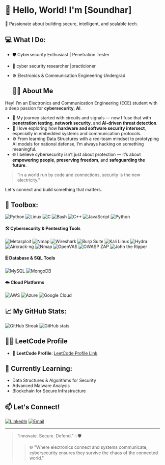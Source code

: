 # 👋 Hello, World! I'm [Soundhar]

🚀 Passionate about building secure, intelligent, and scalable tech.

## 💻 What I Do:
- 🛡️ Cybersecurity Enthusiast | Penetration Tester
- 🧠 cyber security researcher |practicioner 
- ⚙️ Electronics & Communication Engineering Undergrad

  ## 👨‍💻 About Me

Hey! I’m an Electronics and Communication Engineering (ECE) student with a deep passion for **cybersecurity**, **AI**.

- 🧠 My journey started with circuits and signals — now I fuse that with **penetration testing**, **network security**, and **AI-driven threat detection**.
- 🔐 I love exploring how **hardware and software security intersect**, especially in embedded systems and communication protocols.
- ⚙️ From learning Data Structures with a red-team mindset to prototyping AI models for national defense, I’m always hacking on something meaningful.
- 🌐 I believe cybersecurity isn’t just about protection — it’s about **empowering people**, **preserving freedom**, and **safeguarding the future**.

> “In a world run by code and connections, security is the new electricity.”

Let's connect and build something that matters.
  

## 🧰 Toolbox:
![Python](https://img.shields.io/badge/-Python-3776AB?logo=python&logoColor=white)
![Linux](https://img.shields.io/badge/-Linux-FCC624?logo=linux&logoColor=black)
![C](https://img.shields.io/badge/-C-00599C?logo=c&logoColor=white)
![Bash](https://img.shields.io/badge/-Bash-4EAA25?logo=gnu-bash&logoColor=white)
![C++](https://img.shields.io/badge/C++-00599C?style=flat&logo=c%2B%2B&logoColor=white)
![JavaScript](https://img.shields.io/badge/JavaScript-F7DF1E?style=flat&logo=javascript&logoColor=black)
![Python](https://img.shields.io/badge/Python-3776AB?style=flat&logo=python&logoColor=white)


#### 🛠️ Cybersecurity & Pentesting Tools
![Metasploit](https://img.shields.io/badge/Metasploit-000000?style=flat&logo=metasploit&logoColor=white)
![Nmap](https://img.shields.io/badge/Nmap-214478?style=flat&logo=nmap&logoColor=white)
![Wireshark](https://img.shields.io/badge/Wireshark-1679A7?style=flat&logo=wireshark&logoColor=white)
![Burp Suite](https://img.shields.io/badge/Burp_Suite-FF6F00?style=flat&logo=burp-suite&logoColor=white)
![Kali Linux](https://img.shields.io/badge/Kali_Linux-557C94?style=flat&logo=kalilinux&logoColor=white)
![Hydra](https://img.shields.io/badge/Hydra-000000?style=flat&logo=ghost&logoColor=white)
![Aircrack-ng](https://img.shields.io/badge/Aircrack--ng-FE7A16?style=flat&logo=aircrack-ng&logoColor=white)
![Nmap](https://img.shields.io/badge/Nmap-214478?style=flat&logo=nmap&logoColor=white)
![OpenVAS](https://img.shields.io/badge/OpenVAS-61BC00?style=flat&logo=openvas&logoColor=white)
![OWASP ZAP](https://img.shields.io/badge/OWASP%20ZAP-6600CC?style=flat&logo=owasp&logoColor=white)
![John the Ripper](https://img.shields.io/badge/John%20the%20Ripper-5B1A1A?style=flat&logo=john&logoColor=white)

#### 🗄️ Database & SQL Tools
![MySQL](https://img.shields.io/badge/MySQL-4479A1?style=flat&logo=mysql&logoColor=white)
![MongoDB](https://img.shields.io/badge/MongoDB-47A248?style=flat&logo=mongodb&logoColor=white) <!-- (Optional NoSQL addition) -->

#### ☁️ Cloud Platforms
![AWS](https://img.shields.io/badge/AWS-232F3E?style=flat&logo=amazonaws&logoColor=white)
![Azure](https://img.shields.io/badge/Microsoft%20Azure-0078D4?style=flat&logo=microsoft-azure&logoColor=white)
![Google Cloud](https://img.shields.io/badge/Google%20Cloud-4285F4?style=flat&logo=google-cloud&logoColor=white)


## 📈 My GitHub Stats:
![GitHub Streak](https://streak-stats.demolab.com/?user=soundhar&theme=dark)
![GitHub stats](https://github-readme-stats.vercel.app/api?username=SOUNDHAR&show_icons=true&theme=dark)

## 🧑‍💻 LeetCode Profile
- 🏅 **LeetCode Profile**: [LeetCode Profile Link](https://leetcode.com/Soundhar007)

## 🧠 Currently Learning:
- Data Structures & Algorithms for Security
- Advanced Malware Analysis
- Blockchain for Secure Infrastructure

## 📫 Let's Connect!
[![LinkedIn](https://img.shields.io/badge/-LinkedIn-blue?logo=linkedin&logoColor=white)](https://linkedin.com/in/soundhar-kumar)
[![Email](https://img.shields.io/badge/-Email-red?logo=gmail&logoColor=white)](mailto:your.soundhark019@gmail.com)

---

> “Innovate. Secure. Defend.” 💡🛡️
> > 🌐 "Where electronics connect and systems communicate, cybersecurity ensures they survive the chaos of the connected world."






  
